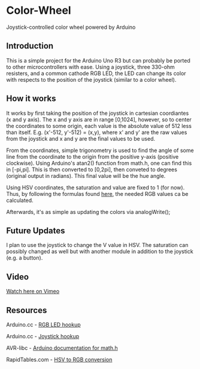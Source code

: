 # Color-Wheel
Joystick-controlled color wheel powered by Arduino




## Introduction

This is a simple project for the Arduino Uno R3 but can probably be ported to other microcontrollers with ease.
Using a joystick, three 330-ohm resisters, and a common cathode RGB LED, the LED can change its color with respects
to the position of the joystick (similar to a color wheel). 




## How it works

It works by first taking the position of the joystick in cartesian coordiantes (x and y axis). The x and y axis
are in range [0,1024], however, so to center the coordinates to some origin, each value is the absolute value of
512 less than itself. E.g. (x'-512, y'-512) = (x,y), where x' and y' are the raw values from the joystick and x
and y are the final values to be used.

From the coordinates, simple trigonometry is used to find the angle of some line from the coordinate to the 
origin from the positive y-axis (positive clockwise). Using Arduino's atan2() function from math.h, one can find
this in [-pi,pi]. This is then converted to [0,2pi], then conveted to degrees (original output in radians). This
final value will be the hue angle. 

Using HSV coordinates, the saturation and value are fixed to 1 (for now). Thus, by following the formulas found 
[here](https://www.rapidtables.com/convert/color/hsv-to-rgb.html), the needed RGB values ca be calculated.

Afterwards, it's as simple as updating the colors via analogWrite();




## Future Updates
I plan to use the joystick to change the V value in HSV. The saturation can possibly changed as well but with
another module in addition to the joystick (e.g. a button).




## Video
[Watch here on Vimeo](https://vimeo.com/247068627/1ff394cbfa)




## Resources

Arduino.cc - [RGB LED hookup](https://playground.arduino.cc/Main/RGBLEDPWM) 

Arduino.cc - [Joystick hookup](https://www.arduino.cc/en/Tutorial/JoyStick)

AVR-libc - [Arduino documentation for math.h](http://www.nongnu.org/avr-libc/user-manual/group__avr__math.html)

RapidTables.com - [HSV to RGB conversion](https://www.rapidtables.com/convert/color/hsv-to-rgb.html)


